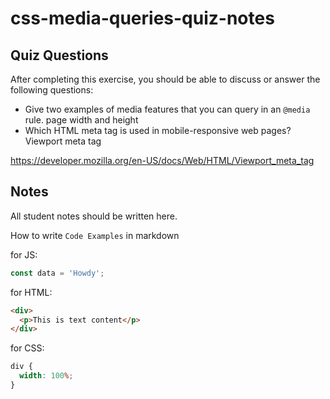 # css-media-queries-quiz-notes

## Quiz Questions

After completing this exercise, you should be able to discuss or answer the following questions:

- Give two examples of media features that you can query in an `@media` rule.
  page width and height
- Which HTML meta tag is used in mobile-responsive web pages?
Viewport meta tag
<meta name="viewport" content="width=device-width, initial-scale=1" />

https://developer.mozilla.org/en-US/docs/Web/HTML/Viewport_meta_tag

## Notes

All student notes should be written here.

How to write `Code Examples` in markdown

for JS:

```javascript
const data = 'Howdy';
```

for HTML:

```html
<div>
  <p>This is text content</p>
</div>
```

for CSS:

```css
div {
  width: 100%;
}
```

